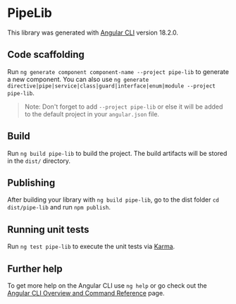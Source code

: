 # PipeLib

This library was generated with [Angular CLI](https://github.com/angular/angular-cli) version 18.2.0.

## Code scaffolding

Run `ng generate component component-name --project pipe-lib` to generate a new component. You can also use `ng generate directive|pipe|service|class|guard|interface|enum|module --project pipe-lib`.
> Note: Don't forget to add `--project pipe-lib` or else it will be added to the default project in your `angular.json` file. 

## Build

Run `ng build pipe-lib` to build the project. The build artifacts will be stored in the `dist/` directory.

## Publishing

After building your library with `ng build pipe-lib`, go to the dist folder `cd dist/pipe-lib` and run `npm publish`.

## Running unit tests

Run `ng test pipe-lib` to execute the unit tests via [Karma](https://karma-runner.github.io).

## Further help

To get more help on the Angular CLI use `ng help` or go check out the [Angular CLI Overview and Command Reference](https://angular.dev/tools/cli) page.
